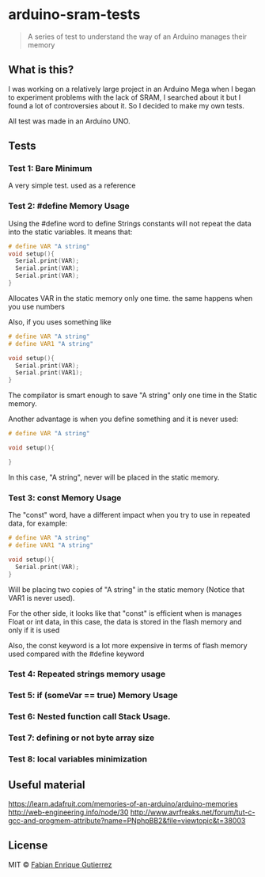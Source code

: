 # arduino-sram-tests

> A series of test to understand the way of an Arduino manages their memory

## What is this?
I was working on a relatively large project in an Arduino Mega when I began to experiment problems with the lack of SRAM, I searched about it but I found a lot of controversies about it. So I decided to make my own tests.

All test was made in an Arduino UNO.

## Tests
### Test 1: Bare Minimum
A very simple test. used as a reference

### Test 2: #define Memory Usage
Using the #define word to define Strings constants will not repeat the data into the static variables. It means that:

```c++
# define VAR "A string"
void setup(){
  Serial.print(VAR);
  Serial.print(VAR);
  Serial.print(VAR);
}
```
Allocates VAR in the static memory only one time. the same happens when you use numbers

Also, if you uses something like
```c++
# define VAR "A string"
# define VAR1 "A string"

void setup(){
  Serial.print(VAR);
  Serial.print(VAR1);
}
```
The compilator is smart enough to save "A string" only one time in the Static memory.

Another advantage is when you define something and it is never used:
```c++
# define VAR "A string"

void setup(){

}
```
In this case, "A string", never will be placed in the static memory.
### Test 3: const Memory Usage
The "const" word, have a different impact when you try to use in repeated data, for example:

```c++
# define VAR "A string"
# define VAR1 "A string"

void setup(){
  Serial.print(VAR);
}
```
Will be placing two copies of "A string" in the static memory (Notice that VAR1 is never used).

For the other side, it looks like that "const" is efficient when is manages Float or int data, in this case, the data is stored in the flash memory and only if it is used

Also, the const keyword is a lot more expensive in terms of flash memory used compared with the #define keyword

### Test 4: Repeated strings memory usage

### Test 5: if (someVar == true) Memory Usage

### Test 6: Nested function call Stack Usage.

### Test 7: defining or not byte array size
###  Test 8: local variables minimization
## Useful material
https://learn.adafruit.com/memories-of-an-arduino/arduino-memories
http://web-engineering.info/node/30
http://www.avrfreaks.net/forum/tut-c-gcc-and-progmem-attribute?name=PNphpBB2&file=viewtopic&t=38003
## License

MIT © [Fabian Enrique Gutierrez](http://fabiangutierrez.co)
